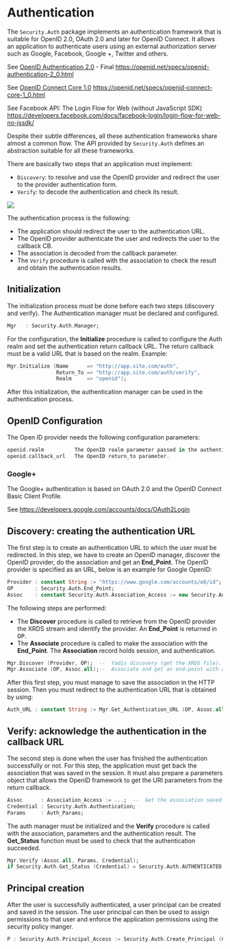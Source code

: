 # Authentication
The `Security.Auth` package implements an authentication framework that is
suitable for OpenID 2.0, OAuth 2.0 and later for OpenID Connect.  It allows an application
to authenticate users using an external authorization server such as Google, Facebook,
Google +, Twitter and others.

See [OpenID Authentication 2.0](https://openid.net/specs/openid-authentication-2_0.html) - Final
https://openid.net/specs/openid-authentication-2_0.html

See [OpenID Connect Core 1.0](https://openid.net/specs/openid-connect-core-1_0.html)
https://openid.net/specs/openid-connect-core-1_0.html

See Facebook API: The Login Flow for Web (without JavaScript SDK)
https://developers.facebook.com/docs/facebook-login/login-flow-for-web-no-jssdk/

Despite their subtle differences, all these authentication frameworks share almost
a common flow.  The API provided by `Security.Auth` defines an abstraction suitable
for all these frameworks.

There are basically two steps that an application must implement:

  * `Discovery`: to resolve and use the OpenID provider and redirect the user to the
  provider authentication form.
  * `Verify`: to decode the authentication and check its result.

![](images/OpenID.png)

The authentication process is the following:

  * The application should redirect the user to the authentication URL.
  * The OpenID provider authenticate the user and redirects the user to the callback CB.
  * The association is decoded from the callback parameter.
  * The `Verify` procedure is called with the association to check the result and
  obtain the authentication results.

## Initialization
The initialization process must be done before each two steps (discovery and verify).
The Authentication manager must be declared and configured.

```Ada
Mgr   : Security.Auth.Manager;
```

For the configuration, the <b>Initialize</b> procedure is called to configure
the Auth realm and set the authentication return callback URL.  The return callback
must be a valid URL that is based on the realm.  Example:

```Ada
Mgr.Initialize (Name      => "http://app.site.com/auth",
                Return_To => "http://app.site.com/auth/verify",
                Realm     => "openid");
```

After this initialization, the authentication manager can be used in the authentication
process.

## OpenID Configuration
The Open ID provider needs the following configuration parameters:

```Ada
openid.realm          The OpenID realm parameter passed in the authentication URL.
openid.callback_url   The OpenID return_to parameter.
```

### Google+
The Google+ authentication is based on OAuth 2.0 and the OpenID Connect Basic Client Profile.

See https://developers.google.com/accounts/docs/OAuth2Login

## Discovery: creating the authentication URL
The first step is to create an authentication URL to which the user must be redirected.
In this step, we have to create an OpenID manager, discover the OpenID provider,
do the association and get an <b>End_Point</b>.  The OpenID provider is specified as an
URL, below is an example for Google OpenID:

```Ada
Provider : constant String := "https://www.google.com/accounts/o8/id";
OP       : Security.Auth.End_Point;
Assoc    : constant Security.Auth.Association_Access := new Security.Auth.Association;
```

The following steps are performed:

  * The <b>Discover</b> procedure is called to retrieve from the OpenID provider the XRDS
  stream and identify the provider.  An <b>End_Point</b> is returned in <tt>OP</tt>.
  * The <b>Associate</b> procedure is called to make the association with the <b>End_Point</b>.
  The <b>Association</b> record holds session, and authentication.

```Ada
Mgr.Discover (Provider, OP);  --  Yadis discovery (get the XRDS file).
Mgr.Associate (OP, Assoc.all);--  Associate and get an end-point with a key.
```

After this first step, you must manage to save the association in the HTTP session.
Then you must redirect to the authentication URL that is obtained by using:

```Ada
Auth_URL : constant String := Mgr.Get_Authentication_URL (OP, Assoc.all);
```

## Verify: acknowledge the authentication in the callback URL
The second step is done when the user has finished the authentication successfully or not.
For this step, the application must get back the association that was saved in the session.
It must also prepare a parameters object that allows the OpenID framework to get the
URI parameters from the return callback.

```Ada
Assoc      : Association_Access := ...;  --  Get the association saved in the session.
Credential : Security.Auth.Authentication;
Params     : Auth_Params;
```

The auth manager must be initialized and the <b>Verify</b> procedure is called with
the association, parameters and the authentication result.  The <b>Get_Status</b> function
must be used to check that the authentication succeeded.

```Ada
Mgr.Verify (Assoc.all, Params, Credential);
if Security.Auth.Get_Status (Credential) = Security.Auth.AUTHENTICATED then ...  -- Success.
```

## Principal creation
After the user is successfully authenticated, a user principal can be created and saved in
the session.  The user principal can then be used to assign permissions to that user and
enforce the application permissions using the security policy manger.

```Ada
P : Security.Auth.Principal_Access := Security.Auth.Create_Principal (Credential);
```

